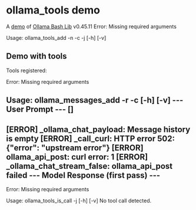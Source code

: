 # ollama_tools demo

A [demo](../README.md#demos) of [Ollama Bash Lib](https://github.com/attogram/ollama-bash-lib) v0.45.11
Error: Missing required arguments

Usage: ollama_tools_add -n <name> -c <command> -j <json> [-h] [-v]
## Demo with tools

Tools registered:

Error: Missing required arguments

Usage: ollama_messages_add -r <role> -c <content> [-h] [-v]
--- User Prompt ---
[]
-------------------
[ERROR] _ollama_chat_payload: Message history is empty
[ERROR] _call_curl: HTTP error 502: {"error": "upstream error"}
[ERROR] ollama_api_post: curl error: 1
[ERROR] _ollama_chat_stream_false: ollama_api_post failed
--- Model Response (first pass) ---
-----------------------------------
Error: Missing required arguments

Usage: ollama_tools_is_call -j <json> [-h] [-v]
No tool call detected.
